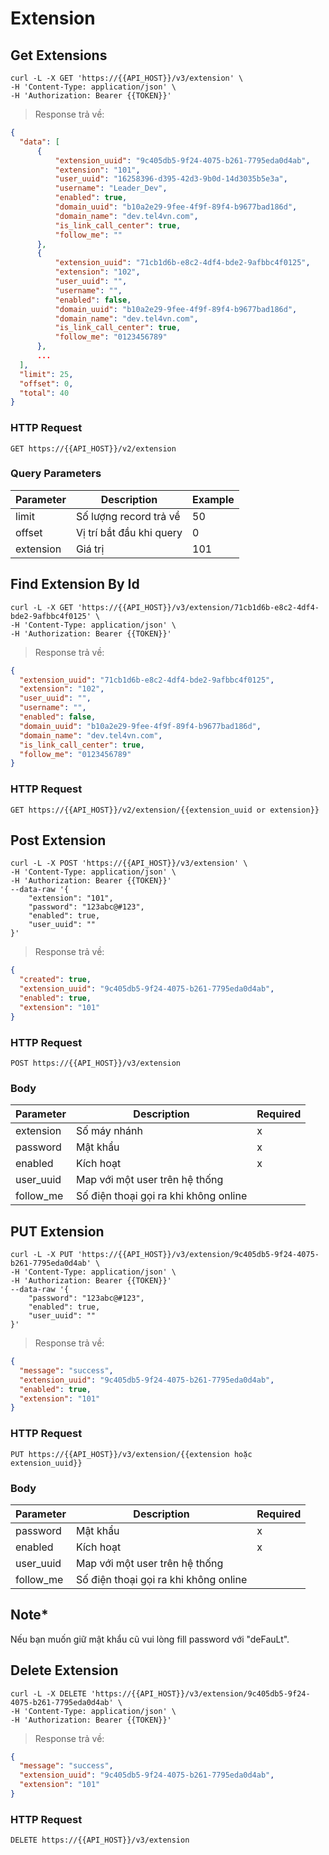 # Extension

## Get Extensions

```shell
curl -L -X GET 'https://{{API_HOST}}/v3/extension' \
-H 'Content-Type: application/json' \
-H 'Authorization: Bearer {{TOKEN}}'
```

> Response trả về:

```json
{
  "data": [
      {
          "extension_uuid": "9c405db5-9f24-4075-b261-7795eda0d4ab",
          "extension": "101",
          "user_uuid": "16258396-d395-42d3-9b0d-14d3035b5e3a",
          "username": "Leader_Dev",
          "enabled": true,
          "domain_uuid": "b10a2e29-9fee-4f9f-89f4-b9677bad186d",
          "domain_name": "dev.tel4vn.com",
          "is_link_call_center": true,
          "follow_me": ""
      },
      {
          "extension_uuid": "71cb1d6b-e8c2-4df4-bde2-9afbbc4f0125",
          "extension": "102",
          "user_uuid": "",
          "username": "",
          "enabled": false,
          "domain_uuid": "b10a2e29-9fee-4f9f-89f4-b9677bad186d",
          "domain_name": "dev.tel4vn.com",
          "is_link_call_center": true,
          "follow_me": "0123456789"
      },
      ...
  ],
  "limit": 25,
  "offset": 0,
  "total": 40
}
```

### HTTP Request

`GET https://{{API_HOST}}/v2/extension`

### Query Parameters

| Parameter | Description              | Example |
| --------- | ------------------------ | ------- |
| limit     | Số lượng record trả về   | 50      |
| offset    | Vị trí bắt đầu khi query | 0       |
| extension | Giá trị                  | 101     |

## Find Extension By Id

```shell
curl -L -X GET 'https://{{API_HOST}}/v3/extension/71cb1d6b-e8c2-4df4-bde2-9afbbc4f0125' \
-H 'Content-Type: application/json' \
-H 'Authorization: Bearer {{TOKEN}}'
```

> Response trả về:

```json
{
  "extension_uuid": "71cb1d6b-e8c2-4df4-bde2-9afbbc4f0125",
  "extension": "102",
  "user_uuid": "",
  "username": "",
  "enabled": false,
  "domain_uuid": "b10a2e29-9fee-4f9f-89f4-b9677bad186d",
  "domain_name": "dev.tel4vn.com",
  "is_link_call_center": true,
  "follow_me": "0123456789"
}
```

### HTTP Request

`GET https://{{API_HOST}}/v2/extension/{{extension_uuid or extension}}`

## Post Extension

```shell
curl -L -X POST 'https://{{API_HOST}}/v3/extension' \
-H 'Content-Type: application/json' \
-H 'Authorization: Bearer {{TOKEN}}'
--data-raw '{
    "extension": "101",
    "password": "123abc@#123",
    "enabled": true,
    "user_uuid": ""
}'
```

> Response trả về:

```json
{
  "created": true,
  "extension_uuid": "9c405db5-9f24-4075-b261-7795eda0d4ab",
  "enabled": true,
  "extension": "101"
}
```

### HTTP Request

`POST https://{{API_HOST}}/v3/extension`

### Body

| Parameter | Description                           | Required |
| --------- | ------------------------------------- | -------- |
| extension | Số máy nhánh                          | x        |
| password  | Mật khẩu                              | x        |
| enabled   | Kích hoạt                             | x        |
| user_uuid | Map với một user trên hệ thống        |          |
| follow_me | Số điện thoại gọi ra khi không online |          |

## PUT Extension

```shell
curl -L -X PUT 'https://{{API_HOST}}/v3/extension/9c405db5-9f24-4075-b261-7795eda0d4ab' \
-H 'Content-Type: application/json' \
-H 'Authorization: Bearer {{TOKEN}}'
--data-raw '{
    "password": "123abc@#123",
    "enabled": true,
    "user_uuid": ""
}'
```

> Response trả về:

```json
{
  "message": "success",
  "extension_uuid": "9c405db5-9f24-4075-b261-7795eda0d4ab",
  "enabled": true,
  "extension": "101"
}
```

### HTTP Request

`PUT https://{{API_HOST}}/v3/extension/{{extension hoặc extension_uuid}}`

### Body

| Parameter | Description                           | Required |
| --------- | ------------------------------------- | -------- |
| password  | Mật khẩu                              | x        |
| enabled   | Kích hoạt                             | x        |
| user_uuid | Map với một user trên hệ thống        |          |
| follow_me | Số điện thoại gọi ra khi không online |          |

## Note\*

Nếu bạn muốn giữ mật khẩu cũ vui lòng fill password với "deFauLt".

## Delete Extension

```shell
curl -L -X DELETE 'https://{{API_HOST}}/v3/extension/9c405db5-9f24-4075-b261-7795eda0d4ab' \
-H 'Content-Type: application/json' \
-H 'Authorization: Bearer {{TOKEN}}'
```

> Response trả về:

```json
{
  "message": "success",
  "extension_uuid": "9c405db5-9f24-4075-b261-7795eda0d4ab",
  "extension": "101"
}
```

### HTTP Request

`DELETE https://{{API_HOST}}/v3/extension`
